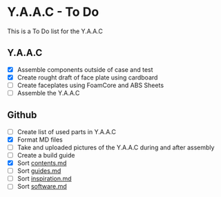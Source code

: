 <!-- ======================================== todo.md Start ======================================== -->


<!-- ------------------------------ Intro Start ------------------------------ -->

# Y.A.A.C - To Do

This is a To Do list for the Y.A.A.C

<!-- ------------------------------ Intro End ------------------------------ -->


<!-- ------------------------------ YAAC Start ------------------------------ -->

## Y.A.A.C

- [X] Assemble components outside of case and test
- [x] Create rought draft of face plate using cardboard
- [ ] Create faceplates using FoamCore and ABS Sheets
- [ ] Assemble the Y.A.A.C

<!-- ------------------------------ YAAC End ------------------------------ -->


<!-- ------------------------------ Github Start ------------------------------ -->

## Github

- [ ] Create list of used parts in Y.A.A.C
- [x] Format MD files
- [ ] Take and uploaded pictures of the Y.A.A.C during and after assembly
- [ ] Create a build guide
- [x] Sort [contents.md](doc/contents.md)
- [ ] Sort [guides.md](doc/guides.md)
- [ ] Sort [inspiration.md](doc/inspiration.md)
- [ ] Sort [software.md](doc/software.md)

<!-- ------------------------------ Github End ------------------------------ -->


<!-- ------------------------------ Outro Start ------------------------------ -->

<!-- ------------------------------ Outro End ------------------------------ -->


<!-- ======================================== todo.md End ======================================== -->
